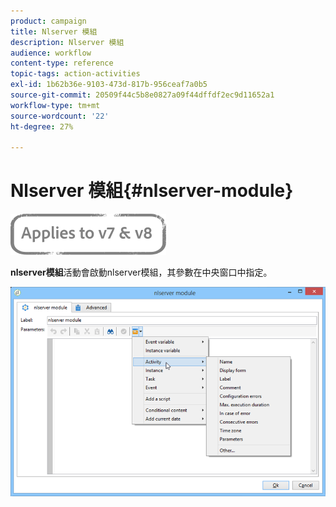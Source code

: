 ```yaml
---
product: campaign
title: Nlserver 模組
description: Nlserver 模組
audience: workflow
content-type: reference
topic-tags: action-activities
exl-id: 1b62b36e-9103-473d-817b-956ceaf7a0b5
source-git-commit: 20509f44c5b8e0827a09f44dffdf2ec9d11652a1
workflow-type: tm+mt
source-wordcount: '22'
ht-degree: 27%

---
```


# Nlserver 模組{#nlserver-module}

![](../../assets/common.svg)

**nlserver模組**&#x200B;活動會啟動nlserver模組，其參數在中央窗口中指定。

![](assets/nlserver_module_edit.png)
